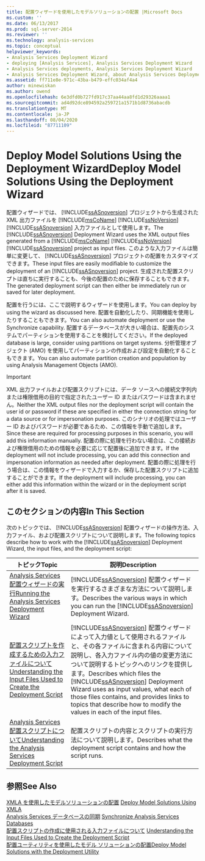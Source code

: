 ```yaml
---
title: 配置ウィザードを使用したモデルソリューションの配置 |Microsoft Docs
ms.custom: ''
ms.date: 06/13/2017
ms.prod: sql-server-2014
ms.reviewer: ''
ms.technology: analysis-services
ms.topic: conceptual
helpviewer_keywords:
- Analysis Services Deployment Wizard
- deploying [Analysis Services], Analysis Services Deployment Wizard
- Analysis Services deployments, Analysis Services Deployment Wizard
- Analysis Services Deployment Wizard, about Analysis Services Deployment Wizard
ms.assetid: ff711e8e-971c-43ba-b479-effc034af4a4
author: minewiskan
ms.author: owend
ms.openlocfilehash: 6e3dfd0b727fd917c37aa44aa8fd1d29326aaaa1
ms.sourcegitcommit: ad4d92dce894592a259721a1571b1d8736abacdb
ms.translationtype: MT
ms.contentlocale: ja-JP
ms.lasthandoff: 08/04/2020
ms.locfileid: "87711109"
---
```

# <a name="deploy-model-solutions-using-the-deployment-wizard"></a><span data-ttu-id="552f8-102">Deploy Model Solutions Using the Deployment Wizard</span><span class="sxs-lookup"><span data-stu-id="552f8-102">Deploy Model Solutions Using the Deployment Wizard</span></span>
  <span data-ttu-id="552f8-103">配置ウィザードでは、 [!INCLUDE[ssASnoversion](../../includes/ssasnoversion-md.md)] プロジェクトから生成された XML 出力ファイルを [!INCLUDE[msCoName](../../includes/msconame-md.md)] [!INCLUDE[ssNoVersion](../../includes/ssnoversion-md.md)] [!INCLUDE[ssASnoversion](../../includes/ssasnoversion-md.md)] 入力ファイルとして使用します。</span><span class="sxs-lookup"><span data-stu-id="552f8-103">The [!INCLUDE[ssASnoversion](../../includes/ssasnoversion-md.md)] Deployment Wizard uses the XML output files generated from a [!INCLUDE[msCoName](../../includes/msconame-md.md)] [!INCLUDE[ssNoVersion](../../includes/ssnoversion-md.md)] [!INCLUDE[ssASnoversion](../../includes/ssasnoversion-md.md)] project as input files.</span></span> <span data-ttu-id="552f8-104">このような入力ファイルは簡単に変更して、 [!INCLUDE[ssASnoversion](../../includes/ssasnoversion-md.md)] プロジェクトの配置をカスタマイズできます。</span><span class="sxs-lookup"><span data-stu-id="552f8-104">These input files are easily modifiable to customize the deployment of an [!INCLUDE[ssASnoversion](../../includes/ssasnoversion-md.md)] project.</span></span> <span data-ttu-id="552f8-105">生成された配置スクリプトは直ちに実行することも、今後の配置のために保存することもできます。</span><span class="sxs-lookup"><span data-stu-id="552f8-105">The generated deployment script can then either be immediately run or saved for later deployment.</span></span>  
  
 <span data-ttu-id="552f8-106">配置を行うには、ここで説明するウィザードを使用します。</span><span class="sxs-lookup"><span data-stu-id="552f8-106">You can deploy by using the wizard as discussed here.</span></span> <span data-ttu-id="552f8-107">配置を自動化したり、同期機能を使用したりすることもできます。</span><span class="sxs-lookup"><span data-stu-id="552f8-107">You can also automate deployment or use the Synchronize capability.</span></span> <span data-ttu-id="552f8-108">配置するデータベースが大きい場合は、配置先のシステムでパーティションを使用することを検討してください。</span><span class="sxs-lookup"><span data-stu-id="552f8-108">If the deployed database is large, consider using partitions on target systems.</span></span> <span data-ttu-id="552f8-109">分析管理オブジェクト (AMO) を使用してパーティションの作成および設定を自動化することもできます。</span><span class="sxs-lookup"><span data-stu-id="552f8-109">You can also automate partition creation and population by using Analysis Management Objects (AMO).</span></span>  
  
> [!IMPORTANT]  
>  <span data-ttu-id="552f8-110">XML 出力ファイルおよび配置スクリプトには、データ ソースへの接続文字列内または権限借用の目的で指定されたユーザー ID またはパスワードは含まれません。</span><span class="sxs-lookup"><span data-stu-id="552f8-110">Neither the XML output files nor the deployment script will contain the user id or password if these are specified in either the connection string for a data source or for impersonation purposes.</span></span> <span data-ttu-id="552f8-111">このシナリオの処理ではユーザー ID およびパスワードが必要であるため、この情報を手動で追加します。</span><span class="sxs-lookup"><span data-stu-id="552f8-111">Since these are required for processing purposes in this scenario, you will add this information manually.</span></span> <span data-ttu-id="552f8-112">配置の際に処理を行わない場合は、この接続および権限借用のための情報を必要に応じて配置後に追加できます。</span><span class="sxs-lookup"><span data-stu-id="552f8-112">If the deployment will not include processing, you can add this connection and impersonation information as needed after deployment.</span></span> <span data-ttu-id="552f8-113">配置の際に処理を行う場合は、この情報をウィザードで入力するか、保存した配置スクリプトに追加することができます。</span><span class="sxs-lookup"><span data-stu-id="552f8-113">If the deployment will include processing, you can either add this information within the wizard or in the deployment script after it is saved.</span></span>  
  
## <a name="in-this-section"></a><span data-ttu-id="552f8-114">このセクションの内容</span><span class="sxs-lookup"><span data-stu-id="552f8-114">In This Section</span></span>  
 <span data-ttu-id="552f8-115">次のトピックでは、 [!INCLUDE[ssASnoversion](../../includes/ssasnoversion-md.md)] 配置ウィザードの操作方法、入力ファイル、および配置スクリプトについて説明します。</span><span class="sxs-lookup"><span data-stu-id="552f8-115">The following topics describe how to work with the [!INCLUDE[ssASnoversion](../../includes/ssasnoversion-md.md)] Deployment Wizard, the input files, and the deployment script:</span></span>  
  
|<span data-ttu-id="552f8-116">トピック</span><span class="sxs-lookup"><span data-stu-id="552f8-116">Topic</span></span>|<span data-ttu-id="552f8-117">説明</span><span class="sxs-lookup"><span data-stu-id="552f8-117">Description</span></span>|  
|-----------|-----------------|  
|[<span data-ttu-id="552f8-118">Analysis Services 配置ウィザードの実行</span><span class="sxs-lookup"><span data-stu-id="552f8-118">Running the Analysis Services Deployment Wizard</span></span>](running-the-analysis-services-deployment-wizard.md)|<span data-ttu-id="552f8-119">[!INCLUDE[ssASnoversion](../../includes/ssasnoversion-md.md)] 配置ウィザードを実行するさまざまな方法について説明します。</span><span class="sxs-lookup"><span data-stu-id="552f8-119">Describes the various ways in which you can run the [!INCLUDE[ssASnoversion](../../includes/ssasnoversion-md.md)] Deployment Wizard.</span></span>|  
|[<span data-ttu-id="552f8-120">配置スクリプトを作成するための入力ファイルについて</span><span class="sxs-lookup"><span data-stu-id="552f8-120">Understanding the Input Files Used to Create the Deployment Script</span></span>](deployment-script-files-input-used-to-create-deployment-script.md)|<span data-ttu-id="552f8-121">[!INCLUDE[ssASnoversion](../../includes/ssasnoversion-md.md)] 配置ウィザードによって入力値として使用されるファイルと、その各ファイルに含まれる内容について説明し、各入力ファイル内の値の変更方法について説明するトピックへのリンクを提供します。</span><span class="sxs-lookup"><span data-stu-id="552f8-121">Describes which files the [!INCLUDE[ssASnoversion](../../includes/ssasnoversion-md.md)] Deployment Wizard uses as input values, what each of those files contains, and provides links to topics that describe how to modify the values in each of the input files.</span></span>|  
|[<span data-ttu-id="552f8-122">Analysis Services 配置スクリプトについて</span><span class="sxs-lookup"><span data-stu-id="552f8-122">Understanding the Analysis Services Deployment Script</span></span>](understanding-the-analysis-services-deployment-script.md)|<span data-ttu-id="552f8-123">配置スクリプトの内容とスクリプトの実行方法について説明します。</span><span class="sxs-lookup"><span data-stu-id="552f8-123">Describes what the deployment script contains and how the script runs.</span></span>|  
  
## <a name="see-also"></a><span data-ttu-id="552f8-124">参照</span><span class="sxs-lookup"><span data-stu-id="552f8-124">See Also</span></span>  
 <span data-ttu-id="552f8-125">[XMLA を使用したモデルソリューションの配置](deploy-model-solutions-using-xmla.md) </span><span class="sxs-lookup"><span data-stu-id="552f8-125">[Deploy Model Solutions Using XMLA](deploy-model-solutions-using-xmla.md) </span></span>  
 <span data-ttu-id="552f8-126">[Analysis Services データベースの同期](synchronize-analysis-services-databases.md) </span><span class="sxs-lookup"><span data-stu-id="552f8-126">[Synchronize Analysis Services Databases](synchronize-analysis-services-databases.md) </span></span>  
 <span data-ttu-id="552f8-127">[配置スクリプトの作成に使用される入力ファイルについて](deployment-script-files-input-used-to-create-deployment-script.md) </span><span class="sxs-lookup"><span data-stu-id="552f8-127">[Understanding the Input Files Used to Create the Deployment Script](deployment-script-files-input-used-to-create-deployment-script.md) </span></span>  
 [<span data-ttu-id="552f8-128">配置ユーティリティを使用したモデル ソリューションの配置</span><span class="sxs-lookup"><span data-stu-id="552f8-128">Deploy Model Solutions with the Deployment Utility</span></span>](deploy-model-solutions-with-the-deployment-utility.md)  
  
  
